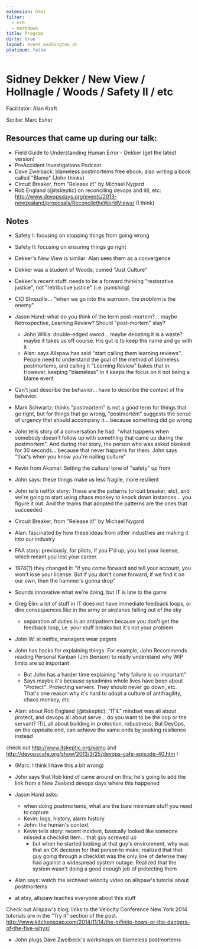 ```yaml
---
extension: html
filter:
  - erb
  - markdown
title: Program
dirty: true
layout: event_washington_dc
platinum: false
---
```


# Sidney Dekker / New View / Hollnagle / Woods / Safety II / etc

Facilitator: Alan Kraft

Scribe: Marc Esher

## Resources that came up during our talk:

- Field Guide to Understanding Human Error - Dekker (get the latest version)
- PreAccident Investigations Podcast
- Dave Zweiback: blameless postmortems free ebook; also writing a book called "Blame" (John thinks)
- Circuit Breaker, from "Release it!" by Michael Nygard
- Rob England (@itskeptic) on reconciling devops and itil, etc: http://www.devopsdays.org/events/2013-newzealand/proposals/ReconciletheWorldViews/ (I think)


## Notes

- Safety I: focusing on stopping things from going wrong
- Safety II: focusing on ensuring things go right
- Dekker's New View is similar: Alan sees them as a convergence
- Dekker was a student of Woods, coined "Just Culture"

- Dekker's recent stuff: needs to be a forward thinking "restorative justice", not "retributive justice" (i.e. punishing)
- CIO Shopzilla... "when we go into the warroom, the *problem* is the enemy"

- Jason Hand: what do you think of the term post-mortem?... maybe Retrospective, Learning Review? Should "post-mortem" stay?
  - John Willis: double-edged sword... maybe debating it is a waste? maybe it takes us off course. His gut is to keep the name and go with it
  - Alan: says Allspaw has said "start calling them learning reviews". People need to understand the goal of the method of blameless postmortems, and calling it "Learning Review" bakes that in. However, keeping "blameless" in it keeps the focus on it not being a blame event

- Can't just describe the behavior... have to describe the context of the behavior.
- Mark Schwartz: thinks "postmortem" is not a good term for things that go right, but for things that go wrong, "postmortem" suggests the sense of urgency that should accompany it... because something did go wrong
- John tells story of a conversation he had: "what happens when somebody doesn't follow up with something that came up during the postmortem". And during that story, the person who was asked blanked for 30 seconds... because that never happens for them. John says "that's when you know you're nailing culture"

- Kevin from Akamai: Setting the cultural tone of "safety" up front

- John says: these things make us less fragile, more resilient

- John tells netflix story: These are the patterns (circuit breaker, etc), and we're going to start using chaos monkey to knock down instances... you figure it out. And the teams that adopted the patterns are the ones that succeeded
- Circuit Breaker, from "Release it!" by Michael Nygard

- Alan: fascinated by how these ideas from other industries are making it into our industry

- FAA story: previously, for pilots, if you F'd up, you lost your license, which meant you lost your career.
- 1974(?) they changed it: "if you come forward and tell your account, you won't lose your license. But if you don't come forward, if we find it on our own, then the hammer's gonna drop"
- Sounds innovative what we're doing, but IT is late to the game

- Greg Elin: a lot of stuff in IT does not have immediate feedback loops, or dire consequences like in the army or airplanes falling out of the sky
  - separation of duties is an antipattern because you don't get the feedback loop, i.e. your stuff breaks but it's not your problem

- John W: at netflix, managers wear pagers

- John has hacks for explaining things. For example, John Recommends reading Personal Kanban (Jim Benson) to really understand why WIP limits are so important
  - But John has a harder time explaining "why failure is so important"
  - Says maybe it's because sysadmins whole lives have been about "Protect": Protecting servers. They should never go down, etc. That's one reason why it's hard to adopt a culture of antifragility, chaos monkey, etc

- Alan: about Rob England (@itskeptic): "ITIL" mindset was all about protect, and devops all about serve... do you want to be the cop or the servant? ITIL all about building in protection, robustness; But DevOps, on the opposite end, can achieve the same ends by seeking resilience instead

check out  http://www.itskeptic.org/kamu and http://devopscafe.org/show/2013/3/25/devops-cafe-episode-40.htm
l
  - (Marc: I think I have this a bit wrong)
- John says that Rob kind of came around on this; he's going to add the link from a New Zealand devops days where this happened

- Jason Hand asks:
    - when doing postmortems, what are the bare minimum stuff you need to capture
    - Kevin: logs, history, alarm history
    - John: the human's context
    - Kevin tells story: recent incident, basically looked like someone missed a checklist item... that guy screwed up
      - but when he started looking at that guy's environment, why was that an OK decision for that person to make; realized that that guy going through a checklist was the only line of defense they had against a widespread system outage. Realized that the system wasn't doing a good enough job of protecting them

- Alan says: watch the archived velocity video on allspaw's tutorial about postmortems
- at etsy, allspaw teaches everyone about this stuff

Check out Allspaw's blog; links to the  Velocity Conference New York 2014 tutorials are in the "Try it" section of the post.
http://www.kitchensoap.com/2014/11/14/the-infinite-hows-or-the-dangers-of-the-five-whys/

- John plugs Dave Zweibeck's workshops on blameless postmortems
